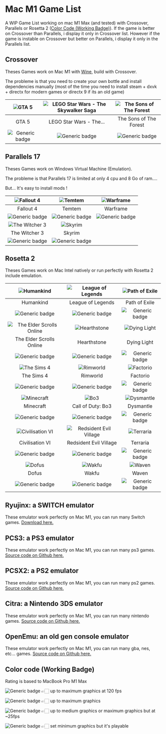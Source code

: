 # Mac M1 Game List
A WIP Game List working on mac M1 Max (and tested) with Crossover, Parallels or Rosetta 2 ([Color Code (Working Badge)](https://github.com/rbourgeat/mac-m1-game-list#color-code-working-badge)).
If the game is better on Crossover than Parallels, i display it only in Crossover list.
However if the game is instable on Crossover but better on Parallels, i display it only in the Parallels list.

## Crossover
Theses Games work on Mac M1 with [Wine](https://github.com/wine-mirror/wine), build with Crossover.

The probleme is that you need to create your own bottle and install dependencies manually (most of the time you need to install steam + dxvk + directx for modern games or directx 9 if its an old game)

| ![GTA 5](https://github.com/rbourgeat/mac-m1-game-list/blob/main/images/gta5.jpeg)| ![LEGO Star Wars - The Skywalker Saga](https://github.com/rbourgeat/mac-m1-game-list/blob/main/images/LEGOStarWars-TheSkywalkerSaga.jpeg)| ![The Sons of The Forest](https://github.com/rbourgeat/mac-m1-game-list/blob/main/images/The-Sons-of-The-Forest.jpeg)|
| :--------------: |:---------------:|:---------------:|
|       GTA 5      |LEGO Star Wars - The...| The Sons of The Forest|
| ![Generic badge](https://img.shields.io/badge/Working-Good-yellow.svg)|![Generic badge](https://img.shields.io/badge/Working-Perfect-green.svg)|![Generic badge](https://img.shields.io/badge/Working-Normal-orange.svg)|

## Parallels 17
Theses Games work on Windows Virtual Machine (Emulation).

The probleme is that Parallels 17 is limited at only 4 cpu and 8 Go of ram....

But... It's easy to install mods !

| ![Fallout 4](https://github.com/rbourgeat/mac-m1-game-list/blob/main/images/fallout4.jpeg)|![Temtem](https://github.com/rbourgeat/mac-m1-game-list/blob/main/images/temtem.jpeg)|![Warframe](https://github.com/rbourgeat/mac-m1-game-list/blob/main/images/warframe.jpg)|
| :--------------: |:--------------:|:--------------:|
|   Fallout 4      |Temtem|Warframe|
| ![Generic badge](https://img.shields.io/badge/Working-Good-yellow.svg)|![Generic badge](https://img.shields.io/badge/Working-Good-yellow.svg)|![Generic badge](https://img.shields.io/badge/Working-Normal-orange.svg)|
|![The Witcher 3](https://github.com/rbourgeat/mac-m1-game-list/blob/main/images/thewitcher3.jpeg)|![Skyrim](https://github.com/rbourgeat/mac-m1-game-list/blob/main/images/skyrim.jpeg)|
|The Witcher 3| Skyrim |
|![Generic badge](https://img.shields.io/badge/Working-Good-yellow.svg)|![Generic badge](https://img.shields.io/badge/Working-Perfect-green.svg)|

## Rosetta 2
Theses Games work on Mac Intel natively or run perfectly with Rosetta 2 include emulation.

| ![Humankind](https://github.com/rbourgeat/mac-m1-game-list/blob/main/images/humankind.jpeg)| ![League of Legends](https://github.com/rbourgeat/mac-m1-game-list/blob/main/images/leagueoflegends.png)|![Path of Exile](https://github.com/rbourgeat/mac-m1-game-list/blob/main/images/pathofexile.jpeg)|
| :--------------: |:---------------:| :---------------:|
|    Humankind     |League of Legends|  Path of Exile   |
| ![Generic badge](https://img.shields.io/badge/Working-Perfect-green.svg)|![Generic badge](https://img.shields.io/badge/Working-Perfect-green.svg)|![Generic badge](https://img.shields.io/badge/Working-Perfect-green.svg)|
| ![The Elder Scrolls Online](https://github.com/rbourgeat/mac-m1-game-list/blob/main/images/theelderscrollsonline.jpg)|![Hearthstone](https://github.com/rbourgeat/mac-m1-game-list/blob/main/images/hearthstone.png)|![Dying Light](https://github.com/rbourgeat/mac-m1-game-list/blob/main/images/dyinglight.jpeg)|
| The Elder Scrolls Online|Hearthstone|Dying Light|
| ![Generic badge](https://img.shields.io/badge/Working-Perfect-green.svg)|![Generic badge](https://img.shields.io/badge/Working-Perfect-green.svg)|![Generic badge](https://img.shields.io/badge/Working-Perfect-green.svg)|
| ![The Sims 4](https://github.com/rbourgeat/mac-m1-game-list/blob/main/images/thesims4.jpeg)|![Rimworld](https://github.com/rbourgeat/mac-m1-game-list/blob/main/images/rimworld.jpeg)|![Factorio](https://github.com/rbourgeat/mac-m1-game-list/blob/main/images/factorio.jpeg)|
| The Sims 4       |Rimworld|Factorio|
| ![Generic badge](https://img.shields.io/badge/Working-Perfect-green.svg)|![Generic badge](https://img.shields.io/badge/Working-Perfect-green.svg)|![Generic badge](https://img.shields.io/badge/Working-Perfect-green.svg)|
| ![Minecraft](https://github.com/rbourgeat/mac-m1-game-list/blob/main/images/minecraft.png)| ![Bo3](https://github.com/rbourgeat/mac-m1-game-list/blob/main/images/bo3.jpg)| ![Dysmantle](https://github.com/rbourgeat/mac-m1-game-list/blob/main/images/dysmantle.jpg)|
|    Minecraft     | Call of Duty: Bo3 | Dysmantle |
| ![Generic badge](https://img.shields.io/badge/Working-Perfect-green.svg)| ![Generic badge](https://img.shields.io/badge/Working-Perfect-green.svg)|![Generic badge](https://img.shields.io/badge/Working-Perfect-green.svg)|
| ![Civilisation VI](https://github.com/rbourgeat/mac-m1-game-list/blob/main/images/civilisation-6.jpeg)| ![Redsident Evil Village](https://github.com/rbourgeat/mac-m1-game-list/blob/main/images/resident-evil-village.jpeg)|![Terraria](https://github.com/rbourgeat/mac-m1-game-list/blob/main/images/terraria.jpeg)|
| Civilisation VI  |Redsident Evil Village|Terraria|
| ![Generic badge](https://img.shields.io/badge/Working-Perfect-green.svg)|![Generic badge](https://img.shields.io/badge/Working-Perfect-green.svg)|![Generic badge](https://img.shields.io/badge/Working-Perfect-green.svg)|
| ![Dofus](https://github.com/rbourgeat/mac-m1-game-list/blob/main/images/dofus.jpeg)| ![Wakfu](https://github.com/rbourgeat/mac-m1-game-list/blob/main/images/wakfu.jpeg)|![Waven](https://github.com/rbourgeat/mac-m1-game-list/blob/main/images/waven.jpeg)|
| Dofus  |Wakfu|Waven|
| ![Generic badge](https://img.shields.io/badge/Working-Perfect-green.svg)|![Generic badge](https://img.shields.io/badge/Working-Perfect-green.svg)|![Generic badge](https://img.shields.io/badge/Working-Perfect-green.svg)|

## Ryujinx: a SWITCH emulator
These emulator work perfectly on Mac M1, you can run many Switch games. [Download here.](https://ryujinx.org/download)

## PCS3: a PS3 emulator
These emulator work perfectly on Mac M1, you can run many ps3 games. [Source code on Github here.](https://github.com/nastys/rpcs3)

## PCSX2: a PS2 emulator
These emulator work perfectly on Mac M1, you can run many ps2 games. [Source code on Github here.](https://github.com/tellowkrinkle/pcsx2)

## Citra: a Nintendo 3DS emulator
These emulator work perfectly on Mac M1, you can run many nintendo games. [Source code on Github here.](https://github.com/citra-emu/citra)

## OpenEmu: an old gen console emulator
These emulator work perfectly on Mac M1, you can run many gba, nes, etc... games. [Source code on Github here.](https://github.com/OpenEmu/OpenEmu)

## Color code (Working Badge)
Rating is based to MacBook Pro M1 Max

![Generic badge](https://img.shields.io/badge/Working-Perfect-green.svg) 👉🏻 up to maximum graphics at 120 fps

![Generic badge](https://img.shields.io/badge/Working-Good-yellow.svg) 👉🏻 up to maximum graphics

![Generic badge](https://img.shields.io/badge/Working-Normal-orange.svg) 👉🏻 up to medium graphics or maximum graphics but at ~25fps

![Generic badge](https://img.shields.io/badge/Working-Bad-red.svg) 👉🏻 set minimum graphics but it's playable
